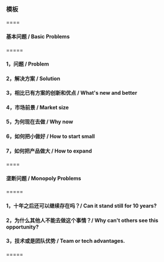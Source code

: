 ### 模板

====

#### 基本问题 / Basic Problems

=====

#### 1，问题 / Problem

#### 2，解决方案 / Solution

#### 3，相比已有方案的创新和优点 / What's new and better

#### 4，市场前景 / Market size

#### 5，为何现在去做 / Why now

#### 6，如何把小做好 / How to start small

#### 7，如何把产品做大 / How to expand

====

#### 垄断问题 / Monopoly Problems

=====

#### 1，十年之后还可以继续存在吗？/ Can it stand still for 10 years?

#### 2，为什么其他人不能去做这个事情？/ Why can't others see this opportunity?

#### 3，技术或是团队优势 / Team or tech advantages.

=====
